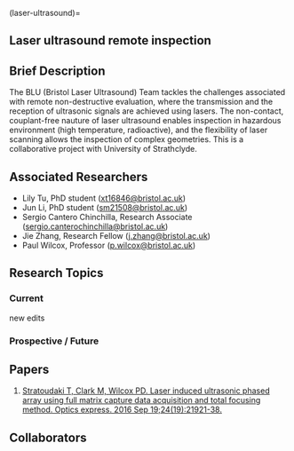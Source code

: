 (laser-ultrasound)=
## Laser ultrasound remote inspection

## Brief Description
The BLU (Bristol Laser Ultrasound) Team tackles the challenges associated with remote non-destructive evaluation, where the transmission and the reception of ultrasonic signals are achieved using lasers. The non-contact, couplant-free nauture of laser ultrasound enables inspection in hazardous environment (high temperature, radioactive), and the flexibility of laser scanning allows the inspection of complex geometries. This is a collaborative project with University of Strathclyde.


## Associated Researchers
- Lily Tu, PhD student (xt16846@bristol.ac.uk)
- Jun Li, PhD student (sm21508@bristol.ac.uk)
- Sergio Cantero Chinchilla, Research Associate (sergio.canterochinchilla@bristol.ac.uk)
- Jie Zhang, Research Fellow (j.zhang@bristol.ac.uk)
- Paul Wilcox, Professor (p.wilcox@bristol.ac.uk)

## Research Topics

### Current
new edits


### Prospective / Future



## Papers
1. [Stratoudaki T, Clark M, Wilcox PD. Laser induced ultrasonic phased array using full matrix capture data acquisition and total focusing method. Optics express. 2016 Sep 19;24(19):21921-38.](https://opg.optica.org/oe/fulltext.cfm?uri=oe-24-19-21921&id=349992)


## Collaborators
